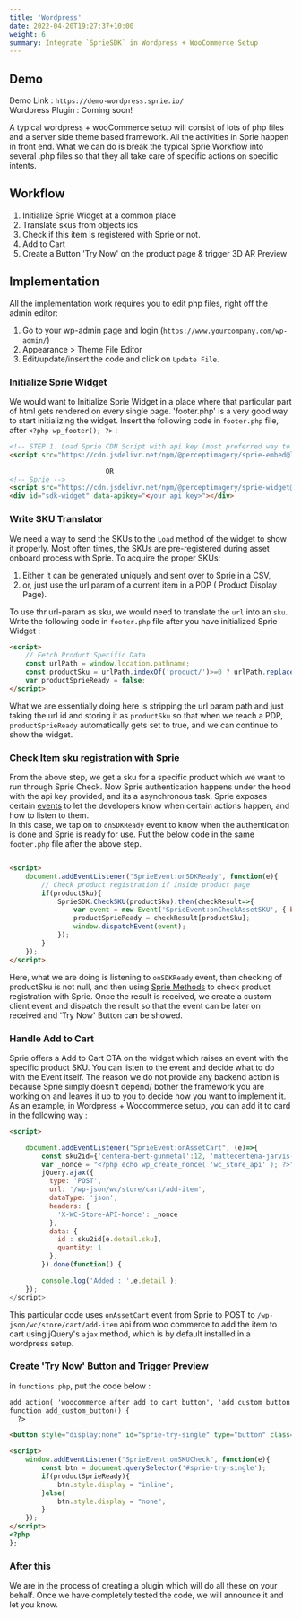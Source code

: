 ```yaml
---
title: 'Wordpress'
date: 2022-04-20T19:27:37+10:00
weight: 6
summary: Integrate `SprieSDK` in Wordpress + WooCommerce Setup
---
```


## Demo

Demo Link : `https://demo-wordpress.sprie.io/`  
Wordpress Plugin : Coming soon!

A typical wordpress + wooCommerce setup will consist of lots of php files and a server side theme based framework. All the activities in Sprie happen in front end. What we can do is break the typical Sprie Workflow into several .php files so that they all take care of specific actions on specific intents.

## Workflow

1. Initialize Sprie Widget at a common place
2. Translate skus from objects ids
3. Check if this item is registered with Sprie or not.
4. Add to Cart
5. Create a Button 'Try Now' on the product page & trigger 3D AR Preview

## Implementation

All the implementation work requires you to edit php files, right off the admin editor:

1. Go to your wp-admin page and login (`https://www.yourcompany.com/wp-admin/`)
2. Appearance > Theme File Editor
3. Edit/update/insert the code and click on `Update File`.

### Initialize Sprie Widget

We would want to Initialize Sprie Widget in a place where that particular part of html gets rendered on every single page.
'footer.php' is a very good way to start initializing the widget.
Insert the following code in `footer.php` file, after `<?php wp_footer(); ?>` :

```HTML
<!-- STEP 1. Load Sprie CDN Script with api key (most preferred way to integrate )-->
<script src="https://cdn.jsdelivr.net/npm/@perceptimagery/sprie-embed@latest?apikey={apikey}"></script>

                        OR
<!-- Sprie -->
<script src="https://cdn.jsdelivr.net/npm/@perceptimagery/sprie-widget@latest"></script>
<div id="sdk-widget" data-apikey="<your api key>"></div>
```

### Write SKU Translator

We need a way to send the SKUs to the `Load` method of the widget to show it properly. Most often times, the SKUs are pre-registered during asset onboard process with Sprie. To acquire the proper SKUs:

1. Either it can be generated uniquely and sent over to Sprie in a CSV,
2. or, just use the url param of a current item in a PDP ( Product Display Page).

To use thr url-param as sku, we would need to translate the `url` into an `sku`. Write the following code in `footer.php` file after you have initialized Sprie Widget :

```HTML
<script>
	// Fetch Product Specific Data
	const urlPath = window.location.pathname;
	const productSku = urlPath.indexOf('product/')>=0 ? urlPath.replace('product','').replaceAll('/','').trim() : '';
	var productSprieReady = false;
</script>

```

What we are essentially doing here is stripping the url param path and just taking the url id and storing it as `productSku` so that when we reach a PDP, `productSprieReady` automatically gets set to true, and we can continue to show the widget.

### Check Item sku registration with Sprie

From the above step, we get a sku for a specific product which we want to run through Sprie Check. Now Sprie authentication happens under the hood with the api key provided, and its a asynchronous task. Sprie exposes certain [events](https://docs.sprie.io/docs/events) to let the developers know when certain actions happen, and how to listen to them.  
In this case, we tap on to `onSDKReady` event to know when the authentication is done and Sprie is ready for use. Put the below code in the same `footer.php` file after the above step.

```HTML

<script>
	document.addEventListener("SprieEvent:onSDKReady", function(e){
		// Check product registration if inside product page
		if(productSku){
			SprieSDK.CheckSKU(productSku).then(checkResult=>{
				var event = new Event('SprieEvent:onCheckAssetSKU', { bubbles: true, cancelable: false });
				productSprieReady = checkResult[productSku];
				window.dispatchEvent(event);
			});
		}
    });
</script>

```

Here, what we are doing is listening to `onSDKReady` event, then checking of productSku is not null, and then using [Sprie Methods](https://docs.sprie.io/docs/methods) to check product registration with Sprie. Once the result is received, we create a custom client event and dispatch the result so that the event can be later on received and 'Try Now' Button can be showed.

### Handle Add to Cart

Sprie offers a Add to Cart CTA on the widget which raises an event with the specific product SKU. You can listen to the event and decide what to do with the Event itself. The reason we do not provide any backend action is because Sprie simply doesn't depend/ bother the framework you are working on and leaves it up to you to decide how you want to implement it.
As an example, in Wordpress + Woocommerce setup, you can add it to card in the following way :

```HTML
<script>

	document.addEventListener("SprieEvent:onAssetCart", (e)=>{
		const sku2id={'centena-bert-gunmetal':12, 'mattecentena-jarvis-mattetortoise': 14};
		var _nonce = "<?php echo wp_create_nonce( 'wc_store_api' ); ?>";
		jQuery.ajax({
		  type: 'POST',
		  url: '/wp-json/wc/store/cart/add-item',
		  dataType: 'json',
		  headers: {
			'X-WC-Store-API-Nonce': _nonce
		  },
		  data: {
			id : sku2id[e.detail.sku],
			quantity: 1
		  },
		}).done(function() {

		console.log('Added : ',e.detail );
	});
</script>

```

This particular code uses `onAssetCart` event from Sprie to POST to `/wp-json/wc/store/cart/add-item` api from woo commerce to add the item to cart using jQuery's `ajax` method, which is by default installed in a wordpress setup.

### Create 'Try Now' Button and Trigger Preview

in `functions.php`, put the code below :

```HTML
add_action( 'woocommerce_after_add_to_cart_button', 'add_custom_button', 10, 0 );
function add_custom_button() {
  ?>

<button style="display:none" id="sprie-try-single" type="button" class="btn-atc" onclick="SprieSDK.Load(productSku)" > Try Now</button>

<script>
    window.addEventListener("SprieEvent:onSKUCheck", function(e){
		const btn = document.querySelector('#sprie-try-single');
        if(productSprieReady){
            btn.style.display = "inline";
        }else{
            btn.style.display = "none";
        }
    });
</script>
<?php
};

```

### After this

We are in the process of creating a plugin which will do all these on your behalf. Once we have completely tested the code, we will announce it and let you know.

